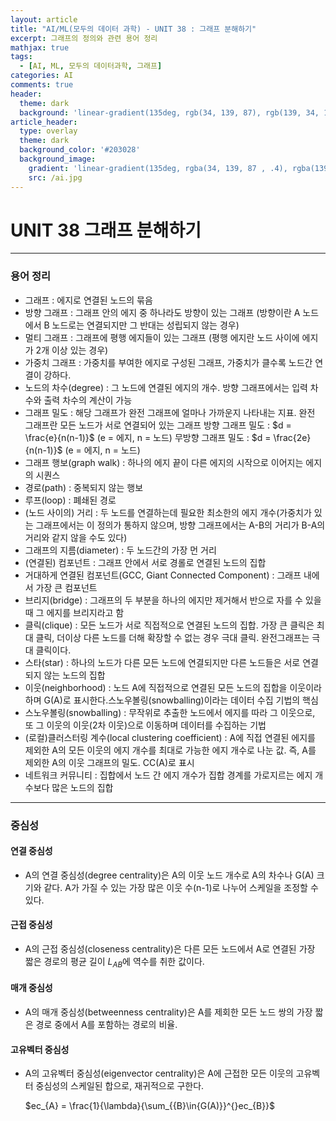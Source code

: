 ```yaml
---
layout: article
title: "AI/ML(모두의 데이터 과학) - UNIT 38 : 그래프 분해하기"
excerpt: 그래프의 정의와 관련 용어 정리
mathjax: true
tags:
  - [AI, ML, 모두의 데이터과학, 그래프]
categories: AI
comments: true
header:
  theme: dark
  background: 'linear-gradient(135deg, rgb(34, 139, 87), rgb(139, 34, 139))'
article_header:
  type: overlay
  theme: dark
  background_color: '#203028'
  background_image:
    gradient: 'linear-gradient(135deg, rgba(34, 139, 87 , .4), rgba(139, 34, 139, .4))'
    src: /ai.jpg
---
```


# UNIT 38 그래프 분해하기
---

### 용어 정리

- 그래프 : 에지로 연결된 노드의 묶음
- 방향 그래프 : 그래프 안의 에지 중 하나라도 방향이 있는 그래프 (방향이란 A 노드에서 B 노드로는 연결되지만 그 반대는 성립되지 않는 경우)
- 멀티 그래프 : 그래프에 평행 에지들이 있는 그래프 (평행 에지란 노드 사이에 에지가 2개 이상 있는 경우)
- 가중치 그래프 : 가중치를 부여한 에지로 구성된 그래프, 가중치가 클수록 노드간 연결이 강하다.
- 노드의 차수(degree) : 그 노드에 연결된 에지의 개수. 방향 그래프에서는 입력 차수와 출력 차수의 계산이 가능
- 그래프 밀도 : 해당 그래프가 완전 그래프에 얼마나 가까운지 나타내는 지표. 완전 그래프란 모든 노드가 서로 연결되어 있는 그래프
  방향 그래프 밀도 : $d = \frac{e}{n(n-1)}$ (e = 에지, n = 노드)
  무방향 그래프 밀도 : $d = \frac{2e}{n(n-1)}$ (e = 에지, n = 노드)
- 그래프 행보(graph walk) : 하나의 에지 끝이 다른 에지의 시작으로 이어지는 에지의 시퀀스
- 경로(path) : 중복되지 않는 행보
- 루프(loop) : 폐쇄된 경로
- (노드 사이의) 거리 : 두 노드를 연결하는데 필요한 최소한의 에지 개수(가중치가 있는 그래프에서는 이 정의가 통하지 않으며, 방향 그래프에서는 A-B의 거리가 B-A의 거리와 같지 않을 수도 있다)
- 그래프의 지름(diameter) : 두 노드간의 가장 먼 거리
- (연결된) 컴포넌트 : 그래프 안에서 서로 경롤로 연결된 노드의 집합
- 거대하게 연결된 컴포넌트(GCC, Giant Connected Component) : 그래프 내에서 가장 큰 컴포넌트
- 브리지(bridge) : 그래프의 두 부분을 하나의 에지만 제거해서 반으로 자를 수 있을 때 그 에지를 브리지라고 함
- 클릭(clique) : 모든 노드가 서로 직접적으로 연결된 노드의 집합. 가장 큰 클릭은 최대 클릭, 더이상 다른 노드를 더해 확장할 수 없는 경우 극대 클릭. 완전그래프는 극대 클릭이다.
- 스타(star) : 하나의 노드가 다른 모든 노드에 연결되지만 다른 노드들은 서로 연결되지 않는 노드의 집합
- 이웃(neighborhood) : 노드 A에 직접적으로 연결된 모든 노드의 집합을 이웃이라 하며 G(A)로 표시한다.스노우볼링(snowballing)이라는 데이터 수집 기법의 핵심
- 스노우볼링(snowballing) : 무작위로 추출한 노드에서 에지를 따라 그 이웃으로, 또 그 이웃의 이웃(2차 이웃)으로 이동하며 데이터를 수집하는 기법
- (로컬)클러스터링 계수(local clustering coefficient) : A에 직접 연결된 에지를 제외한 A의 모든 이웃의 에지 개수를 최대로 가능한 에지 개수로 나눈 값. 즉, A를 제외한 A의 이웃 그래프의 밀도. CC(A)로 표시
- 네트워크 커뮤니티 : 집합에서 노드 간 에지 개수가 집합 경계를 가로지르는 에지 개수보다 많은 노드의 집합

---
### 중심성

#### 연결 중심성
- A의 연결 중심성(degree centrality)은 A의 이웃 노드 개수로 A의 차수나 G(A) 크기와 같다. A가 가질 수 있는 가장 많은 이웃 수(n-1)로 나누어 스케일을 조정할 수 있다.

#### 근접 중심성
- A의 근접 중심성(closeness centrality)은 다른 모든 노드에서 A로 연결된 가장 짧은 경로의 평균 길이 $L_{AB}$에 역수를 취한 값이다.



#### 매개 중심성
- A의 매개 중심성(betweenness centrality)은 A를 제회한 모든 노드 쌍의 가장 짧은 경로 중에서 A를 포함하는 경로의 비율.

#### 고유벡터 중심성
- A의 고유벡터 중심성(eigenvector centrality)은 A에 근접한 모든 이웃의 고유벡터 중심성의 스케일된 합으로, 재귀적으로 구한다.

  $ec_{A} = \frac{1}{\lambda}{\sum_{{B}\in{G(A)}}^{}ec_{B}}$
